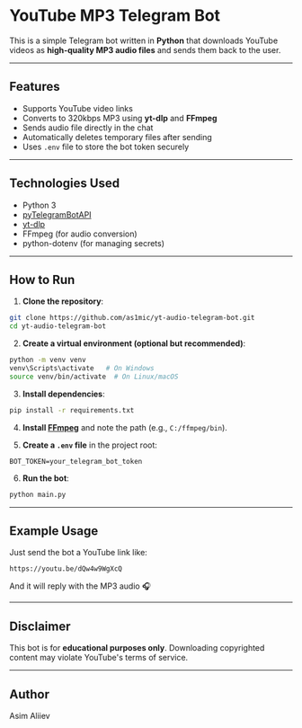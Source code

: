 # YouTube MP3 Telegram Bot

This is a simple Telegram bot written in **Python** that downloads YouTube videos as **high-quality MP3 audio files** and sends them back to the user.

---

## Features

- Supports YouTube video links
- Converts to 320kbps MP3 using **yt-dlp** and **FFmpeg**
- Sends audio file directly in the chat
- Automatically deletes temporary files after sending
- Uses `.env` file to store the bot token securely

---

## Technologies Used

- Python 3
- [pyTelegramBotAPI](https://github.com/eternnoir/pyTelegramBotAPI)
- [yt-dlp](https://github.com/yt-dlp/yt-dlp)
- FFmpeg (for audio conversion)
- python-dotenv (for managing secrets)

---

## How to Run

1. **Clone the repository**:

```bash
git clone https://github.com/as1mic/yt-audio-telegram-bot.git
cd yt-audio-telegram-bot
```

2. **Create a virtual environment (optional but recommended)**:

```bash
python -m venv venv
venv\Scripts\activate   # On Windows
source venv/bin/activate  # On Linux/macOS
```

3. **Install dependencies**:

```bash
pip install -r requirements.txt
```

4. **Install [FFmpeg](https://ffmpeg.org/download.html)** and note the path (e.g., `C:/ffmpeg/bin`).

5. **Create a `.env` file** in the project root:

```
BOT_TOKEN=your_telegram_bot_token
```

6. **Run the bot**:

```bash
python main.py
```

---

## Example Usage

Just send the bot a YouTube link like:

```
https://youtu.be/dQw4w9WgXcQ
```

And it will reply with the MP3 audio 🎧

---

## Disclaimer

This bot is for **educational purposes only**. Downloading copyrighted content may violate YouTube's terms of service.

---

## Author

Asim Aliiev